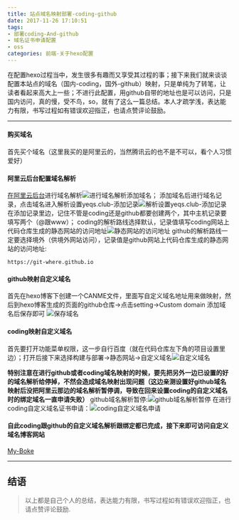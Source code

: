 ```yaml
---
title: 站点域名映射部署-coding-github
date: 2017-11-26 17:10:51
tags:
- 部署coding-And-github
- 域名证书申请配置
- oss
categories: 前端-关于hexo配置
---
```

  在配置hexo过程当中，发生很多有趣而又享受其过程的事；接下来我们就来谈谈配置本站点的域名（国内-coding，国外-github）映射，只是单纯为了转笔，让读者看起来高大上一些；不进行此配置，用github自带的地址也是可以访问，只是国内访问，真的慢，受不鸟，so，就有了这么一篇总结。本人才疏学浅，表达能力有限，书写过程如有错误欢迎指正，也请点赞评论鼓励。

  ---

<!--more-->
  #### 购买域名
  首先买个域名（这里我买的是阿里云的，当然腾讯云的也不是不可以，看个人习惯爱好）

  #### 阿里云后台配置域名解析
  [在阿里云后台](https://dns.console.aliyun.com/?spm=5176.100251.111252.1.38cf4f15xp1NGy#/dns/domainList)进行域名解析![进行域名解析](https://hexo-img-url.oss-cn-beijing.aliyuncs.com/hexo_img/asasas.png)添加域名；
  添加域名后进行域名记录，点击域名进入解析设置yeqs.club-添加记录![解析设置yeqs.club-添加记录](https://hexo-img-url.oss-cn-beijing.aliyuncs.com/hexo_img/1585275206%281%29.jpg)
  在添加记录里边，记住不管是coding还是github都要创建两个，其中主机记录要填写两个（@跟www）；
  coding的解析路线选择默认，记录值填写coding网站上代码仓库生成的静态网站的访问地址![静态网站的访问地址](https://hexo-img-url.oss-cn-beijing.aliyuncs.com/hexo_img/1585275610%281%29.jpg)
  github的解析路线一定要选择境外（供境外网站访问），记录值是github网站上代码仓库生成的静态网站的访问地址:
  ```
  https://git-where.github.io
  ```

  #### github映射自定义域名
  首先在hexo博客下创建一个CANME文件，里面写自定义域名地址用来做映射，然后到hexo博客生成的页面的github仓库->点击setting->Custom domain 添加域名后保存即可
  ![保存域名](https://hexo-img-url.oss-cn-beijing.aliyuncs.com/hexo_img/0201_5.png)

  #### coding映射自定义域名
  首先要打开功能菜单权限，这一步自行百度（就在代码仓库左下角的项目设置里边）；打开后接下来选择构建与部署->静态网站->自定义域名![自定义域名](https://hexo-img-url.oss-cn-beijing.aliyuncs.com/hexo_img/1585276521.jpg)

  **特别注意在进行github或者coding域名映射的时候，要先把另外一边已设置的好的域名解析给停掉，不然会造成域名映射出现问题（这边亲测设置好github域名映射后没把阿里云那边的域名解析暂停调，导致在回来设置coding的自定义域名时的绑定域名一直申请失败）**
  github域名解析暂停:![github域名解析暂停](https://hexo-img-url.oss-cn-beijing.aliyuncs.com/hexo_img/1585276908%281%29.jpg)
  在进行coding自定义域名证书申请：![coding自定义域名申请](https://hexo-img-url.oss-cn-beijing.aliyuncs.com/hexo_img/1585276521.jpg)

  #### 自此coding跟github的自定义域名解析跟绑定都已完成，接下来即可访问自定义域名博客网站
  [My-Boke](https://www.yeqs.club/)

  ---

  ## 结语
  >以上都是自己个人的总结，表达能力有限，书写过程如有错误欢迎指正，也请点赞评论鼓励.

  